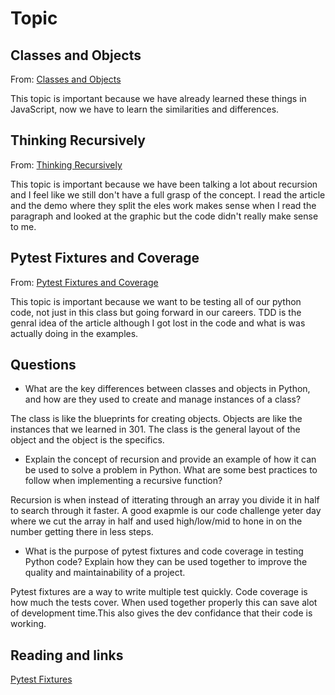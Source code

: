# Topic

## Classes and Objects

From: [Classes and Objects](https://www.learnpython.org/en/Classes_and_Objects)

This topic is important because we have already learned these things in JavaScript, now we have to learn the similarities and differences.

## Thinking Recursively

From: [Thinking Recursively](https://realpython.com/python-thinking-recursively/)

This topic is important because we have been talking a lot about recursion and I feel like we still don't have a full grasp of the concept. I read the article and the demo where they split the eles work makes sense when I read the paragraph and looked at the graphic but the code didn't really make sense to me.

## Pytest Fixtures and Coverage

From: [Pytest Fixtures and Coverage](https://www.linuxjournal.com/content/python-testing-pytest-fixtures-and-coverage)

This topic is important because we want to be testing all of our python code, not just in this class but going forward in our careers. TDD is the genral idea of the article although I got lost in the code and what is was actually doing in the examples.

## Questions

- What are the key differences between classes and objects in Python, and how are they used to create and manage instances of a class?

The class is like the blueprints for creating objects. Objects are like the instances that we learned in 301. The class is the general layout of the object and the object is the specifics.

- Explain the concept of recursion and provide an example of how it can be used to solve a problem in Python. What are some best practices to follow when implementing a recursive function?

Recursion is when instead of itterating through an array you divide it in half to search through it faster. A good exapmle is our code challenge yeter day where we cut the array in half and used high/low/mid to hone in on the number getting there in less steps.

- What is the purpose of pytest fixtures and code coverage in testing Python code? Explain how they can be used together to improve the quality and maintainability of a project.

Pytest fixtures are a way to write multiple test quickly. Code coverage is how much the tests cover. When used together properly this can save alot of development time.This also gives the dev confidance that their code is working.

## Reading and links

[Pytest Fixtures](https://docs.pytest.org/en/latest/explanation/fixtures.html)
